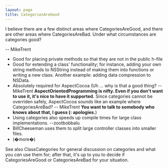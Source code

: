 ```yaml
---
layout: page
title: CategoriesAreGood
---
```


I believe there are a few distinct areas where CategoriesAreGood, and there are other areas where CategoriesAreBad. Under what circumstances are categories good?

-- MikeTrent


* Good for placing private methods so that they are not in the public h-file
* Good for extending a class' functionality; for instance, adding your own string methods to NSString instead of making them into functions or writing a new class. Another example: adding data compression to NSData.
* Absolutely required for AspectCocoa (Uh ... why is that a good thing? -- MikeTrent **AspectOrientedProgramming is nifty. Even if you don't want to use it, it's nice to have it supported.** Since categories cannot be overriden safely, AspectCocoa sounds like an example where CategoriesAreBad? -- MikeTrent **You want to talk to somebody who knows about that, I guess (: apologies.**)
* Using categories also speeds up compile times for large class implementations.  --zootbobbalu
* BillCheeseman uses them to split large controller classes into smaller files.
* (�more�)


See also ClassCategories for general discussion on categories and what you *can* use them for; after that, it's up to you to decide if CategoriesAreGood or CategoriesAreBad for your situation.

